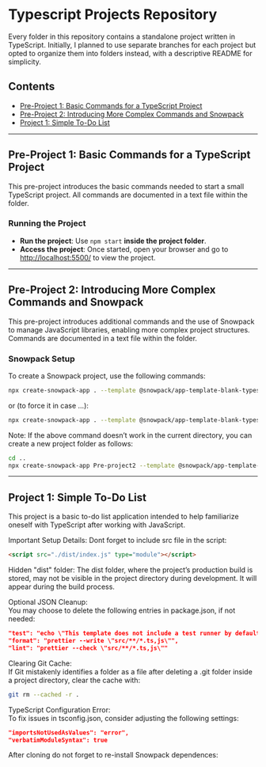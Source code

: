 # Typescript Projects Repository

Every folder in this repository contains a standalone project written in TypeScript. Initially, I planned to use separate branches for each project but opted to organize them into folders instead, with a descriptive README for simplicity.

## Contents

- [Pre-Project 1: Basic Commands for a TypeScript Project](#pre-project-1-basic-commands-for-a-typescript-project)
- [Pre-Project 2: Introducing More Complex Commands and Snowpack](#pre-project-2-introducing-more-complex-commands-and-snowpack)
- [Project 1: Simple To-Do List](#project-1-simple-to-do-list)

---

## Pre-Project 1: Basic Commands for a TypeScript Project

This pre-project introduces the basic commands needed to start a small TypeScript project. All commands are documented in a text file within the folder.

### Running the Project
- **Run the project**: Use `npm start` **inside the project folder**.
- **Access the project**: Once started, open your browser and go to [http://localhost:5500/](http://localhost:5500/) to view the project.

---

## Pre-Project 2: Introducing More Complex Commands and Snowpack

This pre-project introduces additional commands and the use of Snowpack to manage JavaScript libraries, enabling more complex project structures. Commands are documented in a text file within the folder.

### Snowpack Setup
To create a Snowpack project, use the following commands:

```bash
npx create-snowpack-app . --template @snowpack/app-template-blank-typescript 
```
or (to force it in case ...):
```bash
npx create-snowpack-app . --template @snowpack/app-template-blank-typescript  --force 
```

Note: If the above command doesn’t work in the current directory, you can create a new project folder as follows:

```bash
cd ..
npx create-snowpack-app Pre-project2 --template @snowpack/app-template-blank-typescript
```

---
## Project 1: Simple To-Do List

This project is a basic to-do list application intended to help familiarize oneself with TypeScript after working with JavaScript.

Important Setup Details:
Dont forget to include src file in the script:

```html
<script src="./dist/index.js" type="module"></script>
```


Hidden "dist" folder: The dist folder, where the project’s production build is stored, may not be visible in the project directory during development. It will appear during the build process.

Optional JSON Cleanup: \
You may choose to delete the following entries in package.json, if not needed:

```json
"test": "echo \"This template does not include a test runner by default.\" && exit 1",
"format": "prettier --write \"src/**/*.ts,js\"",
"lint": "prettier --check \"src/**/*.ts,js\""
```

Clearing Git Cache: \
If Git mistakenly identifies a folder as a file after deleting a .git folder inside a project directory, clear the cache with:

```bash
git rm --cached -r .
```

TypeScript Configuration Error:\
To fix issues in tsconfig.json, consider adjusting the following settings:

```json
"importsNotUsedAsValues": "error",
"verbatimModuleSyntax": true
```

After cloning do not forget to re-install Snowpack dependences:
```bash

```
